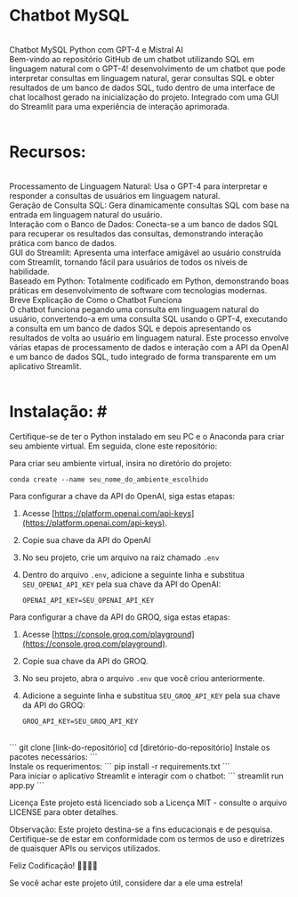 # Chatbot MySQL #
<br>
Chatbot MySQL Python com GPT-4 e Mistral AI <br>
Bem-vindo ao repositório GitHub de um chatbot utilizando SQL em linguagem natural com o GPT-4! desenvolvimento de um chatbot que pode interpretar consultas em linguagem natural, gerar consultas SQL e obter resultados de um banco de dados SQL, tudo dentro de uma interface de chat localhost gerado na inicialização do projeto. Integrado com uma GUI do Streamlit para uma experiência de interação aprimorada.
<br><br>

# Recursos: #
<br>
Processamento de Linguagem Natural: Usa o GPT-4 para interpretar e responder a consultas de usuários em linguagem natural.<br>
Geração de Consulta SQL: Gera dinamicamente consultas SQL com base na entrada em linguagem natural do usuário.<br>
Interação com o Banco de Dados: Conecta-se a um banco de dados SQL para recuperar os resultados das consultas, demonstrando interação prática com banco de dados.<br>
GUI do Streamlit: Apresenta uma interface amigável ao usuário construída com Streamlit, tornando fácil para usuários de todos os níveis de habilidade.<br>
Baseado em Python: Totalmente codificado em Python, demonstrando boas práticas em desenvolvimento de software com tecnologias modernas.<br>
Breve Explicação de Como o Chatbot Funciona <br>
O chatbot funciona pegando uma consulta em linguagem natural do usuário, convertendo-a em uma consulta SQL usando o GPT-4, executando a consulta em um banco de dados SQL e depois apresentando os resultados de volta ao usuário em linguagem natural. Este processo envolve várias etapas de processamento de dados e interação com a API da OpenAI e um banco de dados SQL, tudo integrado de forma transparente em um aplicativo Streamlit. 
<br><br>

# Instalação: #<br>
Certifique-se de ter o Python instalado em seu PC e o Anaconda para criar seu ambiente virtual. Em seguida, clone este repositório:

Para criar seu ambiente virtual, insira no diretório do projeto: <br>

```
conda create --name seu_nome_do_ambiente_escolhido
```

Para configurar a chave da API do OpenAI, siga estas etapas:

1. Acesse [https://platform.openai.com/api-keys](https://platform.openai.com/api-keys).
2. Copie sua chave da API do OpenAI
3. No seu projeto, crie um arquivo na raiz chamado `.env`
4. Dentro do arquivo `.env`, adicione a seguinte linha e substitua `SEU_OPENAI_API_KEY` pela sua chave da API do OpenAI:

    ```
    OPENAI_API_KEY=SEU_OPENAI_API_KEY
    ```

Para configurar a chave da API do GROQ, siga estas etapas:

1. Acesse [https://console.groq.com/playground](https://console.groq.com/playground).
2. Copie sua chave da API do GROQ.
3. No seu projeto, abra o arquivo `.env` que você criou anteriormente.
4. Adicione a seguinte linha e substitua `SEU_GROQ_API_KEY` pela sua chave da API do GROQ:

    ```
    GROQ_API_KEY=SEU_GROQ_API_KEY
    ```

<br>
```
git clone [link-do-repositório]
cd [diretório-do-repositório]
Instale os pacotes necessários:
```
<br>
Instale os requerimentos:
```
pip install -r requirements.txt
```
<br>
Para iniciar o aplicativo Streamlit e interagir com o chatbot:
```
streamlit run app.py
```

Licença
Este projeto está licenciado sob a Licença MIT - consulte o arquivo LICENSE para obter detalhes.

Observação: Este projeto destina-se a fins educacionais e de pesquisa. Certifique-se de estar em conformidade com os termos de uso e diretrizes de quaisquer APIs ou serviços utilizados.

Feliz Codificação! 🚀👨‍💻🤖

Se você achar este projeto útil, considere dar a ele uma estrela!
